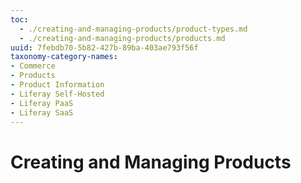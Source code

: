 ```yaml
---
toc:
  - ./creating-and-managing-products/product-types.md
  - ./creating-and-managing-products/products.md
uuid: 7febdb70-5b82-427b-89ba-403ae793f56f
taxonomy-category-names:
- Commerce
- Products
- Product Information
- Liferay Self-Hosted
- Liferay PaaS
- Liferay SaaS
---
```

# Creating and Managing Products
